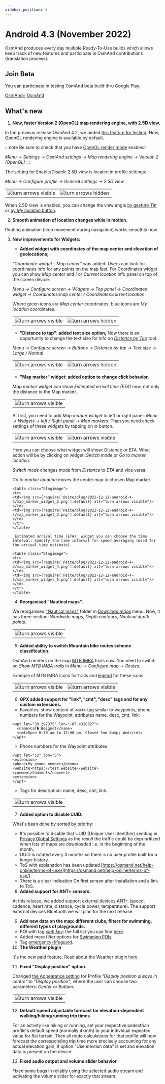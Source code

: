 ```yaml
---
sidebar_position: 4
---
```


# Android 4.3 (November 2022)

OsmAnd produces every day multiple Ready-To-Use builds which allows keep track of new features and participate in OsmAnd contributions (translation process).

## Join Beta
You can participate in testing OsmAnd beta build thru Google Play. 

<div class="button-row">
  <a class="button button--active" href="https://play.google.com/apps/testing/net.osmand.plus">OsmAnd+</a>
  <a class="button button--active" href="https://play.google.com/apps/testing/net.osmand">OsmAnd</a>
</div>

## What's new

1. **New, faster Version 2 (OpenGL) map rendering engine, with 2.5D view.**
  
In the previous release OsmAnd 4.2, we added [this feature for testing](https://osmand.net/blog/osmand-android-4-2-released#25d-view-for-testing). Now, OpenGL rendering engine is available by default.

:::note
Be sure to check that you have [OpenGL render mode](https://osmand.net/docs/user/personal/global-settings#map-rendering-engine) enabled:

_Menu → Settings → OsmAnd settings → Map rendering engine → Version 2 (OpenGL)_
:::

The setting for Enable/Disable 2.5D view is located in profile settings:

_Menu → Configure profile → General settings → 2.5D view_ 

<table class="blogimage">
  <tr>
    <td><img src={require('@site/blog/2022-12-12-android-4-3/2-5-d-view_1.png').default} alt="turn arrows visible"/></td>
    <td><img src={require('@site/blog/2022-12-12-android-4-3/2-5-d-view_2.png').default} alt="turn arrows hidden"/></td>
    </tr>
</table> 

When 2.5D view is enabled, you can change the view angle [by gesture _Tilt_](https://osmand.net/docs/user/map/interact-with-map#gestures) or [by _My location_ button](https://osmand.net/docs/user/map/interact-with-map#my-location--zoom).


2. **Smooth animation of location changes while in motion.**

Routing animation (icon movement during navigation) works smoothly now.


3. **New improvements for Widgets:**
   
   * **Added widget with coordinates of the map center and elevation of geolocations;** 

   _"Coordinate widget - Map center"_ was added. Users can look for coordinates info for any points on the map fast. For [Coordinates widget](https://osmand.net/docs/user/widgets/info-widgets#coordinates-widget) you can show _Map center_ and / or _Current location_ info panel on top of the screen device:

   _Menu → Configure screen → Widgets → Top panel → Coordinates widget → Coordinates:map center / Coordinates:current location_

   Where green icons are _Map center_ coordinates, blue icons are _My location_ coordinates.

   <table class="blogimage">
   <tr>
    <td><img src={require('@site/blog/2022-12-12-android-4-3/coordinates_widget_1.png').default} alt="turn arrows visible"/></td>
    <td><img src={require('@site/blog/2022-12-12-android-4-3/coordinates_widget_2.png').default} alt="turn arrows hidden"/></td>
    </tr>
   </table> 

   * **"Distance to tap": added text size option;** 
    Now there is an opportunity to change the text size for info on [_Distance by Tap_](https://osmand.net/docs/user/widgets/radius-ruler#distance-by-tap-tool) tool:

   _Menu → Configure screen → Buttons → Distance by tap → Text size → Large / Normal_ 

   <table class="blogimage">
   <tr>
    <td><img src={require('@site/blog/2022-12-12-android-4-3/distance_by_tap_1.png').default} alt="turn arrows visible"/></td>
    <td><img src={require('@site/blog/2022-12-12-android-4-3/distance_by_tap_2.png').default} alt="turn arrows hidden"/></td>
    </tr>
  </table> 


   * **"Map marker" widget: added option to change click behavior.**

   _Map marker widget_ can show _Estimated arrival time (ETA)_ now, not only the distance to the Map marker.

   <table class="blogimage">
   <tr>
    <td><img src={require('@site/blog/2022-12-12-android-4-3/map_marker_widget_6.png').default} alt="turn arrows visible"/></td>
    </tr>
   </table> 
  
   At first, you need to add _Map marker widget_ to left or right panel: _Menu → Widgets → left / Right panel → Map markers_. Than you need check settings of these widgets by tapping on &#9881; button. 

   <table class="blogimage">
  <tr>
    <td><img src={require('@site/blog/2022-12-12-android-4-3/map_marker_widget.png').default} alt="turn arrows visible"/></td>
    <td><img src={require('@site/blog/2022-12-12-android-4-3/map_marker_widget_1.png').default} alt="turn arrows visible"/></td>
  </tr>
  </table> 

  Here you can choose what widget will show: Distance or ETA. What action will be by clicking on widget: _Switch mode_ or _Go to marker location_.

  _Switch mode_ changes mode from _Distance_ to _ETA_ and vice versa.

  _Go to marker location_ moves the center map to chosen Map marker.

    <table class="blogimage">
    <tr>
    <td><img src={require('@site/blog/2022-12-12-android-4-3/map_marker_widget_2.png').default} alt="turn arrows visible"/></td>
    <td><img src={require('@site/blog/2022-12-12-android-4-3/map_marker_widget_3.png').default} alt="turn arrows visible"/></td>
    </tr>
    </table> 

    _Estimated arrival time (ETA)_ widget you can choose the time interval: Specify the time interval for speed averaging (used for the arrival time estimate).

    <table class="blogimage">
    <tr>
    <td><img src={require('@site/blog/2022-12-12-android-4-3/map_marker_widget_4.png').default} alt="turn arrows visible"/></td>
    <td><img src={require('@site/blog/2022-12-12-android-4-3/map_marker_widget_5.png').default} alt="turn arrows visible"/></td>
    </tr>
    </table> 


4. **Reorganised "Nautical maps".**

We reorganised ["Nautical maps"](https://osmand.net/docs/user/plugins/nautical-charts) folder in [_Download maps_](https://osmand.net/docs/user/start-with/download-maps#main-menu) menu. Now, it has three section: _Wordwide maps, Depth contours, Nautical depth points_.

<table class="blogimage">
  <tr>
    <td><img src={require('@site/blog/2022-12-12-android-4-3/nautical_folder.png').default} alt="turn arrows visible"/></td>
    </tr>
</table> 


5. **Added ability to switch Mountain bike routes scheme classification.**

OsmAnd renders on the map [MTB IMBA](https://www.imba.com/) trials now. You need to switch on _Show MTB IMBA trails_ in _Menu → Configure map → Routes_.

Example of MTB IMBA icons for trails and [legend](https://docs.osmand.net/docs/user/map-legend/osmand/#routes) for these icons:

<table class="blogimage">
  <tr>
    <td><img src={require('@site/blog/2022-12-12-android-4-3/imba_map.png').default} alt="turn arrows visible"/></td>
    <td><img src={require('@site/blog/2022-12-12-android-4-3/imba_legend.png').default} alt="turn arrows visible"/></td>
    </tr>
</table> 


6. **GPX added support for "link", "cmt", "desc" tags and for any custom extensions.**

- Favorites: show content of ```<cmt>``` tag similar to waypoints, phone numbers for the Waypoint, attributes
name, desc, cmt, link:

```
<wpt lat="30.297375" lon="-87.4320327">
  <name>Caf� Beignet</name>
  <cmt>Open 6:30 am to 12:00 pm. Closed Sun &amp; Wed</cmt>
</wpt>

```

- Phone numbers for the Waypoint attributes

```
<wpt lat="52" lon="5">
<extension>
<phone>My phone number</phone>
<website>https://test.website</website>
<comment>Comment</comment>
<extension>
</wpt>
```

- Tags for description: name, desc, cmt, link.


<table class="blogimage">
  <tr>
    <td><img src={require('@site/blog/2022-12-12-android-4-3/gpx_tags.png').default} alt="turn arrows visible"/></td>
    </tr>
</table> 



7. **Added option to disable UUID.**

What's been done by sorted by priority:

- It's possible to disable that UUID (Unique User Identifier) sending in [Privacy Global Settings](https://test.osmand.net/docs/user/personal/global-settings#privacy-and-security) as the result the traffic could be deprioritized when lots of maps are downloaded i.e. in the beginning of the month.
- UUID is rotated every 3 months so there is no user profile built for a longer history.
- ToS with explanation has been updated [https://osmand.net/help-online/terms-of-use/](https://osmand.net/help-online/terms-of-use/).
- There is a clear indication On first screen after installation and a link to ToS.


8. **Added support for ANT+ sensors.**

At this release, we added support [external devices ANT+](https://en.wikipedia.org/wiki/ANT_(network)#ANT+) (speed, cadence, heart rate, distance, cycle power, temperature). The support external devices Bluetooth we will plan for the next release. 


9. **Add new data on the map: different clubs, filters for swimming, different types of playgrounds.**

- POI with tag [_club key_](https://wiki.openstreetmap.org/wiki/Key:club): the full list you can find [here](https://github.com/osmandapp/OsmAnd/issues/10486).
- Added more filter options for [Swimming POIs](https://wiki.openstreetmap.org/wiki/Tag:sport%3Dswimming).
- Tag [emergency=lifeguard](https://wiki.openstreetmap.org/wiki/Tag:emergency%3Dlifeguard_base).


10. **The Weather plugin**

It's the new paid feature. Read about the Weather plugin [here](https://osmand.net/docs/user/plugins/weather).

11. **Fixed "Display position" option.**

Changed [the Appearance setting](https://osmand.net/docs/user/personal/profiles#appearance) for Profile _"Display position always in centre"_ to _"Display position"_, where the user can choose two parameters: _Center_ or _Bottom_.

<table class="blogimage">
  <tr>
    <td><img src={require('@site/blog/2022-12-12-android-4-3/display_position.png').default} alt="turn arrows visible"/></td>
    </tr>
</table>

12. **Default-speed adjustable forecast for elevation-dependent walking/hiking/running trip times**

For an activity like hiking or running, set your respective pedestrian profile's default speed (normally 4km/h) to your individual expected value for flat terrain. Then all route calculations for that profile will now forecast the corresponding trip time more precisely accounting for any actual elevation gain, if option "Use elevtion data" is set and elevation data is present on the device.

13. **Fixed audio output and volume slider behavior**

Fixed some bugs in reliably using the selected audio stream and activating the volume slider for exactly that stream.




